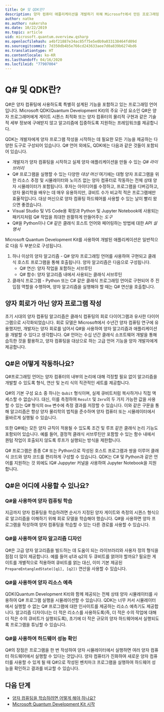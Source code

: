 ```yaml
---
title: Q# 및 QDK란?
description: 양자 컴퓨터 애플리케이션을 개발하기 위해 Microsoft에서 만든 프로그래밍 언어인 Q#과 Microsoft Quantum Development Kit의 주요 구성 요소에 대해 알아봅니다.
author: natke
ms.author: nakersha
ms.date: 10/22/2019
ms.topic: article
uid: microsoft.quantum.overview.qsharp
ms.openlocfilehash: a4bf21887e34ac85f75e5e0b9a033138464fd09d
ms.sourcegitcommit: 7d350db4b5e766cd243633aee7d0a839b6274bd6
ms.translationtype: HT
ms.contentlocale: ko-KR
ms.lasthandoff: 04/16/2020
ms.locfileid: "77907004"
---
```

# <a name="what-are-q-and-the-qdk"></a>Q# 및 QDK란?

Q#은 양자 컴퓨팅에 사용하도록 특별히 설계된 기능을 포함하고 있는 프로그래밍 언어입니다.
Microsoft QDK(Quantum Development Kit)의 주요 구성 요소인 Q#은 양자 프로그래머에게 게이트 시퀀스 최적화 또는 양자 컴퓨터의 물리적 구현과 같은 기술적 세부 정보에 구애받지 않고 알고리즘에 집중하도록 지원하는 프레임워크를 제공합니다.

QDK는 개발자에게 양자 프로그램 작성을 시작하는 데 필요한 모든 기능을 제공하는 다양한 도구로 구성되어 있습니다.
Q# 언어 외에도, QDK에는 다음과 같은 것들이 포함되어 있습니다.
* 개발자가 양자 컴퓨팅을 시작하고 실제 양자 애플리케이션을 만들 수 있는 *Q# 라이브러리*
* Q# 프로그램을 실행할 수 있는 다양한 *대상 머신* 여기에는 대형 양자 프로그램을 위한 리소스 추정 및 시뮬레이터와 노이즈 없는 양자 컴퓨터로 작동하는 전체 상태 양자 시뮬레이터가 포함됩니다. 후자는 아이디어를 수정하고, 프로그램을 디버깅하고, 양자 물리학을 배우는 데 매우 유용하지만, 큐비트 수가 비교적 적은 프로그램에만 효율적입니다. 대상 머신으로 양자 컴퓨팅 하드웨어를 사용할 수 있는 날이 빨리 왔으면 좋겠습니다.
* Visual Studio 및 VS Code용 확장과 Python 및 Jupyter Notebook에 사용되는 패키지처럼 Q# 작업을 최대한 원활하게 만들어주는 *도구*
* Q#을 Python이나 C# 같은 클래식 호스트 언어와 페어링하는 방법에 대한 *API 설명서*

Microsoft Quantum Development Kit를 사용하여 개발된 애플리케이션은 일반적으로 다음 두 부분으로 구성됩니다.
1. 하나 이상의 양자 알고리즘 - Q# 양자 프로그래밍 언어를 사용하여 구현되고 클래식 호스트 프로그램을 통해 호출됩니다. 양자 알고리즘은 다음으로 구성됩니다. 
    - Q# 연산: 양자 작업을 포함하는 서브루틴 
    - Q# 함수: 양자 알고리즘 내에서 사용되는 클래식 서브루틴
2. 클래식 프로그램 - Python 또는 C# 같은 클래식 프로그래밍 언어로 구현되어 주 진입점 역할을 수행하며, 양자 알고리즘을 실행해야 할 때는 Q# 연산을 호출합니다.

## <a name="write-quantum-programs-not-quantum-circuits"></a>양자 회로가 아닌 양자 프로그램 작성

초기 시대의 양자 컴퓨팅 알고리즘은 클래식 컴퓨팅의 회로 다이어그램과 유사한 다이어그램으로 시각화되었습니다.
회로 모델은 Microsoft에서 수년간 양자 컴퓨팅 연구에 유용했지만, 개발자는 양자 회로를 넘어서 Q#을 사용하여 양자 알고리즘과 애플리케이션을 개발할 수 있다고 생각합니다.
Q# 언어는 수십 년간 클래식 소프트웨어 개발을 통해 습득한 것을 활용하고, 양자 컴퓨팅을 대상으로 하는 고급 언어 기능을 양자 개발자에게 제공합니다.

## <a name="how-does-q-work"></a>Q#은 어떻게 작동하나요?

Q#프로그래밍 언어는 양자 컴퓨터의 내부의 논리에 대해 걱정할 필요 없이 알고리즘을 개발할 수 있도록 형식, 연산 및 논리 식의 직관적인 세트를 제공합니다.

Q#의 기본 구성 요소 중 하나는 `Qubit` 형식이며, 실제 큐비트처럼 복사하거나 직접 액세스할 수 없습니다.
대신, 이를 측정하여 `Result` 및 `Zero`의 두 가지 가능한 값을 사용할 수 있는 Q# 형식의 `One` 변수에 측정 결과를 저장할 수 있습니다.
이와 같은 구문을 통해 알고리즘은 항상 양자 물리학의 법칙을 준수하며 양자 컴퓨터 또는 시뮬레이터에서 올바르게 실행될 수 있습니다.

또한 Q#에는 모든 양자 규칙이 적용될 수 있도록 조건 및 루프 같은 클래식 논리 기능도 포함되어 있습니다.
예를 들어, 결정적 클래식 서브루틴만 포함할 수 있는 함수 내에서 퀀텀 작업이 호출되지 않도록 루프가 실행되는 방식을 제한합니다.

Q# 프로그램은 종종 C# 또는 Python으로 작성된 호스트 프로그램과 쌍을 이루어 클래식 코드와 양자 코드를 편리하게 구성할 수 있습니다.
QDK는 C# 및 Python과 같은 언어를 지원하는 것 외에도 IQ# Juppyter 커널을 사용하여 Jupyter Notebook을 지원합니다.

## <a name="what-can-i-use-q-for"></a>Q#은 어디에 사용할 수 있나요?

### <a name="use-q-to-learn-quantum-computing"></a>Q#을 사용하여 양자 컴퓨팅 학습

지금까지 양자 컴퓨팅을 학습하려면 순서가 지정된 양자 게이트와 측정의 시퀀스 형식으로 알고리즘을 이해하기 위해 회로 모델을 학습해야 했습니다. Q#을 사용하면 양자 프로그램을 작성하여 양자 컴퓨팅을 학습할 수 있는 다른 경로를 사용할 수 있습니다.

### <a name="use-q-to-design-quantum-algorithms"></a>Q#을 사용하여 양자 알고리즘 디자인

Q#은 고급 양자 알고리즘을 빌드하는 데 도움이 되는 라이브러리와 사용자 정의 형식을 점점 더 많이 제공합니다. 예를 들어 q1과 q2의 두 큐비트를 얽어야 할까요? 필요한 게이트를 개별적으로 적용하여 큐비트를 얽는 대신, 이미 기본 제공된 `PrepareEntangledState([q1], [q2])` 연산을 사용할 수 있습니다.

### <a name="use-q-to-estimate-quantum-resources"></a>Q#을 사용하여 양자 리소스 예측

QDK(Quantum Development Kit)와 함께 제공되는 전체 상태 양자 시뮬레이터를 사용하여 Q# 프로그램 실행을 시뮬레이션할 수 있습니다.  QDK는 너무 커서 시뮬레이터에서 실행할 수 없는 Q# 프로그램에 대한 인사이트를 제공하는 리소스 예측기도 제공합니다.  알고리즘 디자이너는 더 적은 리소스를 사용하도록(즉, 더 적은 수의 작업에 대해 더 적은 수의 큐비트가 실행되도록), 초기에 더 작은 규모의 양자 하드웨어에서 실행되도록 프로그램을 튜닝할 수 있습니다.

### <a name="use-q-to-validate-hardware-performance"></a>Q#을 사용하여 하드웨어 성능 확인

Q#의 장점은 프로그램을 한 번 작성하여 양자 시뮬레이터에서 실행하면 여러 양자 컴퓨터 하드웨어에서 실행할 수 있다는 것입니다.  양자 컴퓨터가 진화하여 새로운 양자 컴퓨터를 사용할 수 있게 될 때 Q#으로 작성된 벤치마크 프로그램을 실행하여 하드웨어 성능을 확인하고 결과를 비교할 수 있습니다.  

## <a name="next-steps"></a>다음 단계

* [양자 컴퓨팅을 학습하려면 어떻게 해야 하나요?](xref:microsoft.quantum.overview.learn)
* [Microsoft Quantum Development Kit 시작](xref:microsoft.quantum.welcome)
